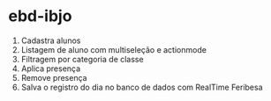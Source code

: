 # ebd-ibjo
1. Cadastra alunos
2. Listagem de aluno com multiseleção e actionmode
3. Filtragem por categoria de classe
4. Aplica presença
5. Remove presença
6. Salva o registro do dia no banco de dados com RealTime Feribesa
